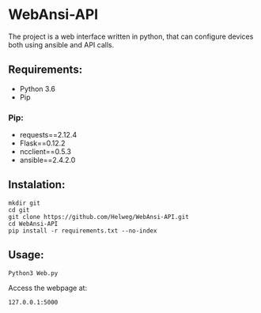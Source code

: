 # WebAnsi-API
The project is a web interface written in python, that can configure devices both using ansible and API calls.

## Requirements:
- Python 3.6
- Pip
### Pip:
- requests==2.12.4
- Flask==0.12.2
- ncclient==0.5.3
- ansible==2.4.2.0

## Instalation:
```
mkdir git
cd git
git clone https://github.com/Helweg/WebAnsi-API.git
cd WebAnsi-API
pip install -r requirements.txt --no-index
```

## Usage:
```
Python3 Web.py
```
Access the webpage at:
```
127.0.0.1:5000
```

